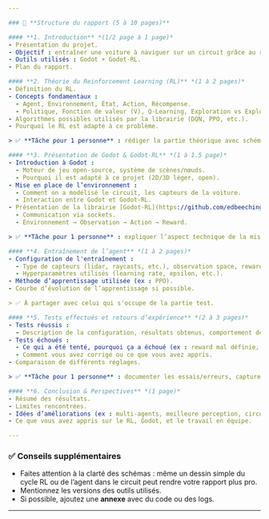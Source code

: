 ```yaml
---

### 📘 **Structure du rapport (5 à 10 pages)**

#### **1. Introduction** *(1/2 page à 1 page)*
- Présentation du projet.
- Objectif : entraîner une voiture à naviguer sur un circuit grâce au reinforcement learning.
- Outils utilisés : Godot + Godot-RL.
- Plan du rapport.

#### **2. Théorie du Reinforcement Learning (RL)** *(1 à 2 pages)*
- Définition du RL.
- Concepts fondamentaux :
  - Agent, Environnement, État, Action, Récompense.
  - Politique, Fonction de valeur (V), Q-Learning, Exploration vs Exploitation.
- Algorithmes possibles utilisés par la librairie (DQN, PPO, etc.).
- Pourquoi le RL est adapté à ce problème.

> ✅ **Tâche pour 1 personne** : rédiger la partie théorique avec schéma explicatif simple si possible.

#### **3. Présentation de Godot & Godot-RL** *(1 à 1.5 page)*
- Introduction à Godot :
  - Moteur de jeu open-source, système de scènes/nœuds.
  - Pourquoi il est adapté à ce projet (2D/3D léger, open).
- Mise en place de l’environnement :
  - Comment on a modélisé le circuit, les capteurs de la voiture.
  - Interaction entre Godot et Godot-RL.
- Présentation de la librairie [Godot-RL](https://github.com/edbeeching/godot_rl_agents) :
  - Communication via sockets.
  - Environnement → Observation → Action → Reward.

> ✅ **Tâche pour 1 personne** : expliquer l’aspect technique de la mise en place de l’environnement.

#### **4. Entraînement de l’agent** *(1 à 2 pages)*
- Configuration de l'entraînement :
  - Type de capteurs (lidar, raycasts, etc.), observation space, reward function.
  - Hyperparamètres utilisés (learning rate, epsilon, etc.).
- Méthode d’apprentissage utilisée (ex : PPO).
- Courbe d’évolution de l’apprentissage si possible.

> ✅ À partager avec celui qui s'occupe de la partie test.

#### **5. Tests effectués et retours d’expérience** *(2 à 3 pages)*
- Tests réussis :
  - Description de la configuration, résultats obtenus, comportement de l’agent.
- Tests échoués :
  - Ce qui a été tenté, pourquoi ça a échoué (ex : reward mal définie, overfitting, mauvais sensors).
  - Comment vous avez corrigé ou ce que vous avez appris.
- Comparaison de différents réglages.

> ✅ **Tâche pour 1 personne** : documenter les essais/erreurs, captures d’écran utiles ici.

#### **6. Conclusion & Perspectives** *(1 page)*
- Résumé des résultats.
- Limites rencontrées.
- Idées d’améliorations (ex : multi-agents, meilleure perception, circuits plus complexes).
- Ce que vous avez appris sur le RL, Godot, et le travail en équipe.

---
```


### ✅ **Conseils supplémentaires**

- Faites attention à la clarté des schémas : même un dessin simple du cycle RL ou de l’agent dans le circuit peut rendre votre rapport plus pro.
- Mentionnez les versions des outils utilisés.
- Si possible, ajoutez une **annexe** avec du code ou des logs.

---
